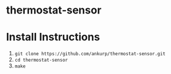 # thermostat-sensor

# Install Instructions

1. `git clone https://github.com/ankurp/thermostat-sensor.git`
2. `cd thermostat-sensor`
3. `make`
